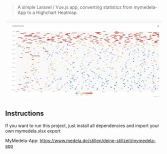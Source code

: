 > A simple Laravel / Vue.js app, converting statistics from mymedela-App to a Highchart Heatmap.

![Screenshot HighChart](screenshot-chart.png)

## Instructions
If you want to run this project, just install all dependencies and import your own mymedela.xlsx export

MyMedela-App: https://www.medela.de/stillen/deine-stillzeit/mymedela-app